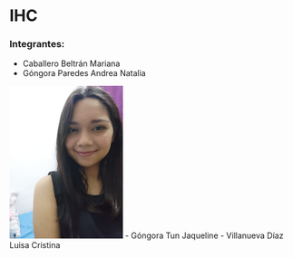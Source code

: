 # IHC

### Integrantes:
- Caballero Beltrán Mariana
- Góngora Paredes Andrea Natalia
<img src="https://github.com/AndreaGP25/IHC/blob/main/WhatsApp%20Image%202024-06-12%20at%208.28.34%20PM.jpeg"  width="200"/>
- Góngora Tun Jaqueline
- Villanueva Díaz Luisa Cristina
